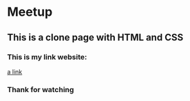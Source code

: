 # Meetup

## This is a clone page with HTML and CSS

### This is my link website:

[a link](https://lethanhtung17.github.io/Meetup/index.html)

### Thank for watching
